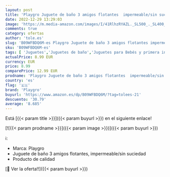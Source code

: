```yaml
---
layout: post
title: 'Playgro Juguete de baño 3 amigos flotantes  impermeable/sin suciedad'
date: 2022-12-29 13:29:03
image: 'https://m.media-amazon.com/images/I/41RlhzRYAZL._SL500_._SL400_.jpg'
comments: true
category: ofertas
author: 'tole.es'
slug: 'B09WFBDQ6M-es Playgro Juguete de baño 3 amigos flotantes impermeable/sin...'
sku: 'B09WFBDQ6M-es'
tags: [ 'Juguetes','Juguetes de baño','Juguetes para Bebés y primera infancia','Juguetes y juegos','playgro','🇪🇸', ]
actualPrice: 8.99 EUR
currency: EUR
price: 8.99
comparePrice: 12.99 EUR
prodname: 'Playgro Juguete de baño 3 amigos flotantes  impermeable/sin suciedad'
country: 'es'
flag: '🇪🇸'
brand: 'Playgro'
buyurl: 'https://www.amazon.es/dp/B09WFBDQ6M/?tag=tolees-21'
descuento: '30.79'
average: '8.685'
---
```


Está [{{< param title >}}]({{< param buyurl >}}) en el siguiente enlace!

[![{{< param prodname >}}]({{< param image >}})]({{< param buyurl >}})

ℹ️:

- Marca: Playgro
- Juguete de baño 3 amigos flotantes, impermeable/sin suciedad
- Producto de calidad

[🛒 Ver la oferta!!]({{< param buyurl >}})
